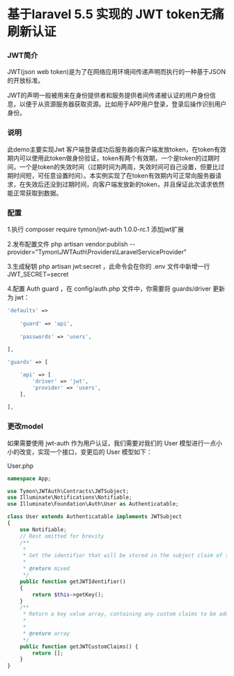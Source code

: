 <h1>基于laravel 5.5 实现的 JWT token无痛刷新认证</h1>
<h3>JWT简介</h3>
JWT(json web token)是为了在网络应用环境间传递声明而执行的一种基于JSON的开放标准。

JWT的声明一般被用来在身份提供者和服务提供者间传递被认证的用户身份信息，以便于从资源服务器获取资源。比如用于APP用户登录，登录后操作识别用户身份。
<h3>说明</h3>
此demo主要实现Jwt 客户端登录成功后服务器向客户端发放token，在token有效期内可以使用此token做身份验证，token有两个有效期，一个是token的过期时间，一个是token的失效时间（过期时间为两周，失效时间可自己设置，但要比过期时间短，可任意设置时间）。本实例实现了在token有效期内可正常向服务器请求，在失效后还没到过期时间，向客户端发放新的token，并且保证此次请求依然能正常获取到数据。
<h3>配置</h3>

1.执行 composer require tymon/jwt-auth 1.0.0-rc.1 添加jwt扩展

2.发布配置文件 php artisan vendor:publish --provider="Tymon\JWTAuth\Providers\LaravelServiceProvider"

3.生成秘钥 php artisan jwt:secret ，此命令会在你的 .env 文件中新增一行 JWT_SECRET=secret

4.配置 Auth guard ，在 config/auth.php 文件中，你需要将 guards/driver 更新为 jwt：<br/>

```php
'defaults' =>
 
    'guard' => 'api',
    
    'passwords' => 'users',
    
],

'guards' => [

    'api' => [
        'driver' => 'jwt',
        'provider' => 'users',
    ],
    
],
```

<h3>更改model</h3>
如果需要使用 jwt-auth 作为用户认证，我们需要对我们的 User 模型进行一点小小的改变，实现一个接口，变更后的 User 模型如下：
<p>User.php</p>

```php
namespace App;

use Tymon\JWTAuth\Contracts\JWTSubject;
use Illuminate\Notifications\Notifiable;
use Illuminate\Foundation\Auth\User as Authenticatable;

class User extends Authenticatable implements JWTSubject
{
    use Notifiable;
    // Rest omitted for brevity
    /**
     *
     * Get the identifier that will be stored in the subject claim of the JWT.
     *
     * @return mixed
     */
    public function getJWTIdentifier()
    {
        return $this->getKey();
    }
    /**
     * Return a key value array, containing any custom claims to be added to the JWT.
     *
     *
     * @return array
     */
    public function getJWTCustomClaims() {
        return [];
    }
}
```
